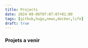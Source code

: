 ```yaml
---
title: Projects
date: 2024-08-06T07:07:07+01:00
tags: [github,hugo,news,docker,life]
draft: true
---
```

### Projets a venir
